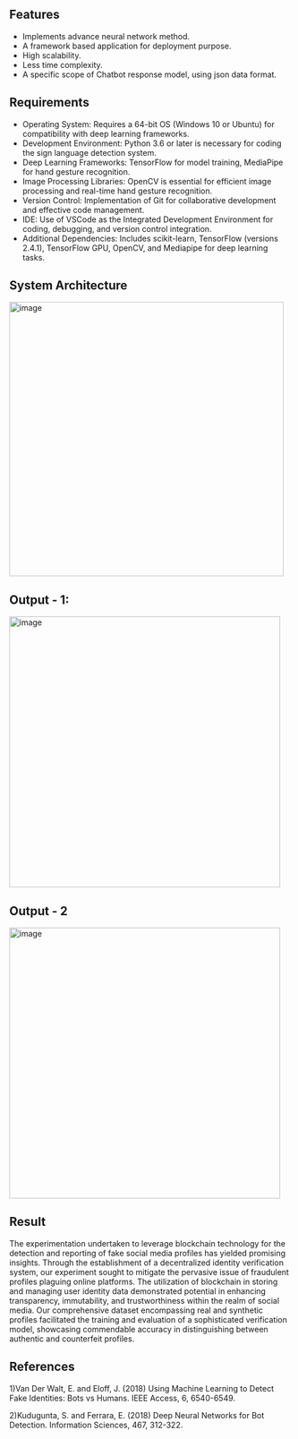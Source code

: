 ## Features
* Implements advance neural network method.
* A framework based application for deployment purpose.
* High scalability.
* Less time complexity.
* A specific scope of Chatbot response model, using json data format.

## Requirements
* Operating System: Requires a 64-bit OS (Windows 10 or Ubuntu) for compatibility with deep learning frameworks.
* Development Environment: Python 3.6 or later is necessary for coding the sign language detection system.
* Deep Learning Frameworks: TensorFlow for model training, MediaPipe for hand gesture recognition.
* Image Processing Libraries: OpenCV is essential for efficient image processing and real-time hand gesture recognition.
* Version Control: Implementation of Git for collaborative development and effective code management.
* IDE: Use of VSCode as the Integrated Development Environment for coding, debugging, and version control integration.
* Additional Dependencies: Includes scikit-learn, TensorFlow (versions 2.4.1), TensorFlow GPU, OpenCV, and Mediapipe for deep learning tasks.

  
## System Architecture
<img width="490" alt="image" src="https://github.com/harish139/fakesocial/assets/115525285/9092ac52-844c-4420-8886-9e9f420f8f6d">

## Output - 1:
<img width="484" alt="image" src="https://github.com/harish139/fakesocial/assets/115525285/293c6953-628c-41da-99d8-9ceafe14541a">

## Output - 2
<img width="484" alt="image" src="https://github.com/harish139/fakesocial/assets/115525285/4b077d72-22c1-47c9-b8b9-4e5e7134f1bd">

## Result

The experimentation undertaken to leverage blockchain technology for the detection and reporting of fake social media profiles has yielded promising insights. Through the establishment of a decentralized identity verification system, our experiment sought to mitigate the pervasive issue of fraudulent profiles plaguing online platforms. The utilization of blockchain in storing and managing user identity data demonstrated potential in enhancing transparency, immutability, and trustworthiness within the realm of social media. Our comprehensive dataset encompassing real and synthetic profiles facilitated the training and evaluation of a sophisticated verification model, showcasing commendable accuracy in distinguishing between authentic and counterfeit profiles.

## References
1)Van Der Walt, E. and Eloff, J. (2018) Using Machine    Learning to Detect Fake Identities: Bots vs Humans. IEEE Access, 6, 6540-6549.

2)Kudugunta, S. and Ferrara, E. (2018) Deep Neural Networks for Bot Detection. Information Sciences, 467, 312-322.
